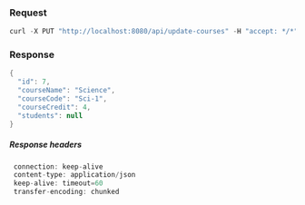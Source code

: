 ### Request

```java
curl -X PUT "http://localhost:8080/api/update-courses" -H "accept: */*" -H "Content-Type: application/json" -d "{ \"id\":7, \"courseCode\": \"Sci-1\", \"courseCredit\": 4, \"courseName\": \"Science\", \"instructorId\": 6}"
```

### Response

```java
{
  "id": 7,
  "courseName": "Science",
  "courseCode": "Sci-1",
  "courseCredit": 4,
  "students": null
}
```

##### Response headers

```java
 connection: keep-alive 
 content-type: application/json 
 keep-alive: timeout=60 
 transfer-encoding: chunked 
```

